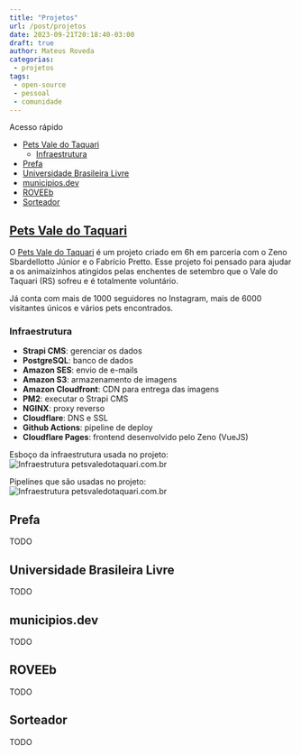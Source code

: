 ```yaml
---
title: "Projetos"
url: /post/projetos
date: 2023-09-21T20:18:40-03:00
draft: true
author: Mateus Roveda
categorias:
 - projetos
tags:
 - open-source
 - pessoal
 - comunidade
---
```


Acesso rápido
- [Pets Vale do Taquari](#pets-vale-do-taquari)
  - [Infraestrutura](#infraestrutura)
- [Prefa](#prefa)
- [Universidade Brasileira Livre](#universidade-brasileira-livre)
- [municipios.dev](#municipiosdev)
- [ROVEEb](#roveeb)
- [Sorteador](#sorteador)

## [Pets Vale do Taquari](petsvaledotaquari.com.br/)

O [Pets Vale do Taquari](petsvaledotaquari.com.br) é um projeto criado em 6h em parceria com o Zeno Sbardellotto Júnior e o Fabrício Pretto. Esse projeto foi pensado para ajudar a os animaizinhos atingidos pelas enchentes de setembro que o Vale do Taquari (RS) sofreu e é totalmente voluntário.

Já conta com mais de 1000 seguidores no Instagram, mais de 6000 visitantes únicos e vários pets encontrados.

### Infraestrutura
- **Strapi CMS**: gerenciar os dados
- **PostgreSQL**: banco de dados
- **Amazon SES**: envio de e-mails
- **Amazon S3**: armazenamento de imagens
- **Amazon Cloudfront**: CDN para entrega das imagens
- **PM2**: executar o Strapi CMS
- **NGINX**: proxy reverso
- **Cloudflare**: DNS e SSL
- **Github Actions**: pipeline de deploy
- **Cloudflare Pages**: frontend desenvolvido pelo Zeno (VueJS)

Esboço da infraestrutura usada no projeto:
![Infraestrutura petsvaledotaquari.com.br](/images/uploads/infra-pets.jpg)

Pipelines que são usadas no projeto:
![Infraestrutura petsvaledotaquari.com.br](/images/uploads/pipelines-pets.jpg)

## Prefa

TODO

## Universidade Brasileira Livre

TODO

## municipios.dev

TODO

## ROVEEb

TODO

## Sorteador

TODO
